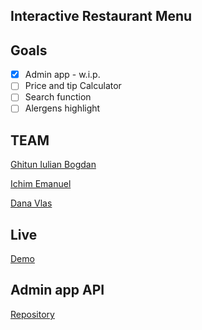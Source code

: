 ## Interactive Restaurant Menu

## Goals 
- [x] Admin app - w.i.p.
- [ ] Price and tip Calculator 
- [ ] Search function
- [ ] Alergens highlight

## TEAM

[Ghitun Iulian Bogdan](https://github.com/qBogdan)

[Ichim Emanuel](https://github.com/ieemy)

[Dana Vlas](https://github.com/vlasdana)

## Live

[Demo](https://qBogdan.github.io/interactive-menu)


## Admin app API

[Repository](https://github.com/qBogdan/interactive-menu-api)
